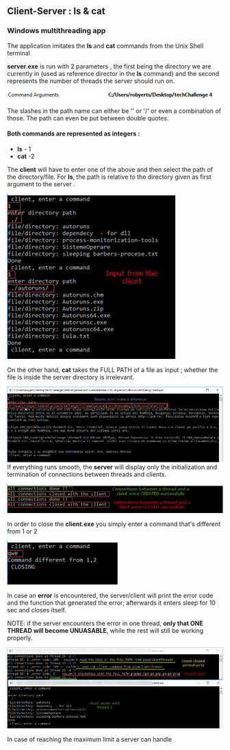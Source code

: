 ## Client-Server : ls & cat
### Windows multithreading app

The application imitates the **ls** and **cat** commands from the Unix Shell terminal 

**server.exe** is run with 2 parameters , the first being the directory we are currently in (used as reference director in the **ls** command) and the second represents the number of threads the server should run on.

![server parameters](https://github.com/robyerts/Client-Server-ls-cat/blob/master/serverParameters.png)

The slashes in the path name can either be '\' or '/' or even a combination of those. The path can even be put between double quotes.

#### Both commands are represented as integers :

- **ls** - 1
- **cat** -2

The **client** will have to enter one of the above and then select the path of the directory/file.
For **ls**, the path is relative to the directory given as first argument to the server .

![ls sample](https://github.com/robyerts/Client-Server-ls-cat/blob/master/ls-run-sample.png)

On the other hand, **cat** takes the FULL PATH of a file as input ; whether the file is inside the server directory is irrelevant.


![cat sample](https://github.com/robyerts/Client-Server-ls-cat/blob/master/slashes.png)
If everything runs smooth, the **server** will display only the initialization and termination of connections between threads and clients.


![client closing](https://github.com/robyerts/Client-Server-ls-cat/blob/master/connections-closed.png)

In order to close the **client.exe** you simply enter a command that's different from 1 or 2


![client closing](https://github.com/robyerts/Client-Server-ls-cat/blob/master/client-closing.png)

In case an **error** is encountered, the server/client will print the error code and the function that generated the error; afterwards it enters sleep for 10 sec and closes itself.

NOTE: if the server encounters the error in one thread, **only that ONE THREAD will become UNUASABLE**, while the rest will still be working properly.

![1 thread remaining](https://github.com/robyerts/Client-Server-ls-cat/blob/master/1-thread-remaining.png)

In case of reaching the maximum limit a server can handle

